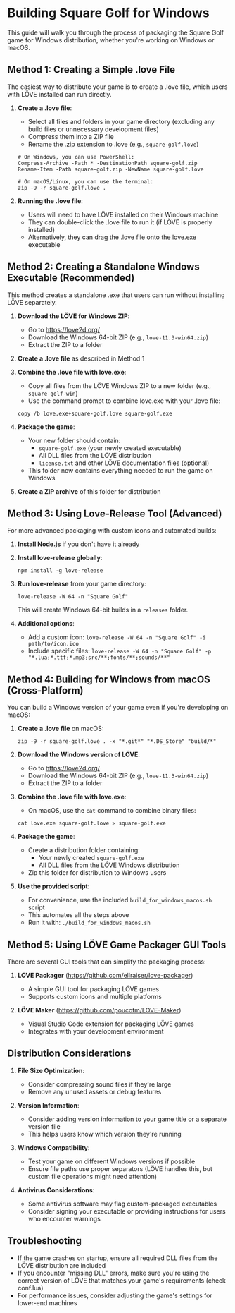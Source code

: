 # Building Square Golf for Windows

This guide will walk you through the process of packaging the Square Golf game for Windows distribution, whether you're working on Windows or macOS.

## Method 1: Creating a Simple .love File

The easiest way to distribute your game is to create a .love file, which users with LÖVE installed can run directly.

1. **Create a .love file**:
   - Select all files and folders in your game directory (excluding any build files or unnecessary development files)
   - Compress them into a ZIP file
   - Rename the .zip extension to .love (e.g., `square-golf.love`)

   ```
   # On Windows, you can use PowerShell:
   Compress-Archive -Path * -DestinationPath square-golf.zip
   Rename-Item -Path square-golf.zip -NewName square-golf.love
   
   # On macOS/Linux, you can use the terminal:
   zip -9 -r square-golf.love .
   ```

2. **Running the .love file**:
   - Users will need to have LÖVE installed on their Windows machine
   - They can double-click the .love file to run it (if LÖVE is properly installed)
   - Alternatively, they can drag the .love file onto the love.exe executable

## Method 2: Creating a Standalone Windows Executable (Recommended)

This method creates a standalone .exe that users can run without installing LÖVE separately.

1. **Download the LÖVE for Windows ZIP**:
   - Go to https://love2d.org/
   - Download the Windows 64-bit ZIP (e.g., `love-11.3-win64.zip`)
   - Extract the ZIP to a folder

2. **Create a .love file** as described in Method 1

3. **Combine the .love file with love.exe**:
   - Copy all files from the LÖVE Windows ZIP to a new folder (e.g., `square-golf-win`)
   - Use the command prompt to combine love.exe with your .love file:
   
   ```
   copy /b love.exe+square-golf.love square-golf.exe
   ```

4. **Package the game**:
   - Your new folder should contain:
     - `square-golf.exe` (your newly created executable)
     - All DLL files from the LÖVE distribution
     - `license.txt` and other LÖVE documentation files (optional)
   - This folder now contains everything needed to run the game on Windows

5. **Create a ZIP archive** of this folder for distribution

## Method 3: Using Love-Release Tool (Advanced)

For more advanced packaging with custom icons and automated builds:

1. **Install Node.js** if you don't have it already

2. **Install love-release globally**:
   ```
   npm install -g love-release
   ```

3. **Run love-release** from your game directory:
   ```
   love-release -W 64 -n "Square Golf"
   ```

   This will create Windows 64-bit builds in a `releases` folder.

4. **Additional options**:
   - Add a custom icon: `love-release -W 64 -n "Square Golf" -i path/to/icon.ico`
   - Include specific files: `love-release -W 64 -n "Square Golf" -p "*.lua;*.ttf;*.mp3;src/**;fonts/**;sounds/**"`

## Method 4: Building for Windows from macOS (Cross-Platform)

You can build a Windows version of your game even if you're developing on macOS:

1. **Create a .love file** on macOS:
   ```
   zip -9 -r square-golf.love . -x "*.git*" "*.DS_Store" "build/*"
   ```

2. **Download the Windows version of LÖVE**:
   - Go to https://love2d.org/
   - Download the Windows 64-bit ZIP (e.g., `love-11.3-win64.zip`)
   - Extract the ZIP to a folder

3. **Combine the .love file with love.exe**:
   - On macOS, use the `cat` command to combine binary files:
   ```
   cat love.exe square-golf.love > square-golf.exe
   ```

4. **Package the game**:
   - Create a distribution folder containing:
     - Your newly created `square-golf.exe`
     - All DLL files from the LÖVE Windows distribution
   - Zip this folder for distribution to Windows users

5. **Use the provided script**:
   - For convenience, use the included `build_for_windows_macos.sh` script
   - This automates all the steps above
   - Run it with: `./build_for_windows_macos.sh`

## Method 5: Using LÖVE Game Packager GUI Tools

There are several GUI tools that can simplify the packaging process:

1. **LÖVE Packager** (https://github.com/ellraiser/love-packager)
   - A simple GUI tool for packaging LÖVE games
   - Supports custom icons and multiple platforms

2. **LÖVE Maker** (https://github.com/poucotm/LOVE-Maker)
   - Visual Studio Code extension for packaging LÖVE games
   - Integrates with your development environment

## Distribution Considerations

1. **File Size Optimization**:
   - Consider compressing sound files if they're large
   - Remove any unused assets or debug features

2. **Version Information**:
   - Consider adding version information to your game title or a separate version file
   - This helps users know which version they're running

3. **Windows Compatibility**:
   - Test your game on different Windows versions if possible
   - Ensure file paths use proper separators (LÖVE handles this, but custom file operations might need attention)

4. **Antivirus Considerations**:
   - Some antivirus software may flag custom-packaged executables
   - Consider signing your executable or providing instructions for users who encounter warnings

## Troubleshooting

- If the game crashes on startup, ensure all required DLL files from the LÖVE distribution are included
- If you encounter "missing DLL" errors, make sure you're using the correct version of LÖVE that matches your game's requirements (check conf.lua)
- For performance issues, consider adjusting the game's settings for lower-end machines
